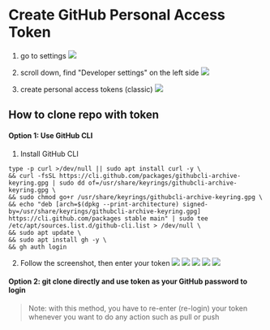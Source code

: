 # Create GitHub Personal Access Token

1. go to settings
![](https://i.imgur.com/7nBIFK5.png)

2. scroll down, find "Developer settings" on the left side
![](https://i.imgur.com/yLoGIIm.png)

3. create personal access tokens (classic)
![](https://i.imgur.com/4axrteS.png)

## How to clone repo with token

#### Option 1: Use GitHub CLI

1. Install GitHub CLI
```shell
type -p curl >/dev/null || sudo apt install curl -y \
&& curl -fsSL https://cli.github.com/packages/githubcli-archive-keyring.gpg | sudo dd of=/usr/share/keyrings/githubcli-archive-keyring.gpg \
&& sudo chmod go+r /usr/share/keyrings/githubcli-archive-keyring.gpg \
&& echo "deb [arch=$(dpkg --print-architecture) signed-by=/usr/share/keyrings/githubcli-archive-keyring.gpg] https://cli.github.com/packages stable main" | sudo tee /etc/apt/sources.list.d/github-cli.list > /dev/null \
&& sudo apt update \
&& sudo apt install gh -y \
&& gh auth login
```
2. Follow the screenshot, then enter your token
![](https://i.imgur.com/GT1wQwe.png)
![](https://i.imgur.com/pJzA3D3.png)
![](https://i.imgur.com/WPKGiPO.png)
![](https://i.imgur.com/wvzVQ8M.png)
![](https://i.imgur.com/MzSoTFX.png)

#### Option 2: git clone directly and use token as your GitHub password to login
> Note: with this method, you have to re-enter (re-login) your token whenever you want to do any action such as pull or push